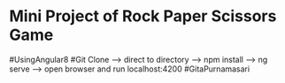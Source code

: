 # Mini Project of Rock Paper Scissors Game
#UsingAngular8
#Git Clone --> direct to directory --> npm install --> ng serve --> open browser and run localhost:4200
#GitaPurnamasari
